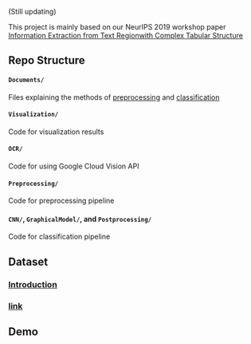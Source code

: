 (Still updating)

This project is mainly based on our NeurIPS 2019 workshop paper [Information Extraction from Text Regionwith Complex Tabular Structure](https://openreview.net/pdf?id=Hkx0zpccLr)

## Repo Structure

#### `Documents/`

Files explaining the methods of [preprocessing](Documemts/PreprocessingMethods.md) and [classification](Documemts/ClassificationMethods.md)

#### `Visualization/`

Code for visualization results

#### `OCR/`

Code for using Google Cloud Vision API

#### `Preprocessing/`

Code for preprocessing pipeline

#### `CNN/`, `GraphicalModel/`, and `Postprocessing/`

Code for classification pipeline

## Dataset

### [Introduction](Documemts/DatasetIntroduction.md)

 
### [link]()


## Demo

